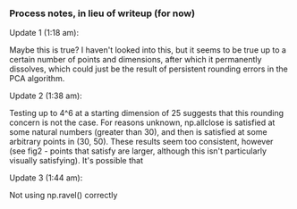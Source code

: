 ### Process notes, in lieu of writeup (for now)

Update 1 (1:18 am):

Maybe this is true? I haven't looked into this, but it seems to be true up to a certain number of points and dimensions, after which it permanently dissolves, which could just be the result of persistent rounding errors in the PCA algorithm.

Update 2 (1:38 am):

Testing up to 4^6 at a starting dimension of 25 suggests that this rounding concern is not the case. For reasons unknown, np.allclose is satisfied at some natural numbers (greater than 30), and then is satisfied at some arbitrary points in (30, 50). These results seem too consistent, however (see fig2 - points that satisfy are larger, although this isn't particularly visually satisfying). It's possible that 

Update 3 (1:44 am):

Not using np.ravel() correctly

